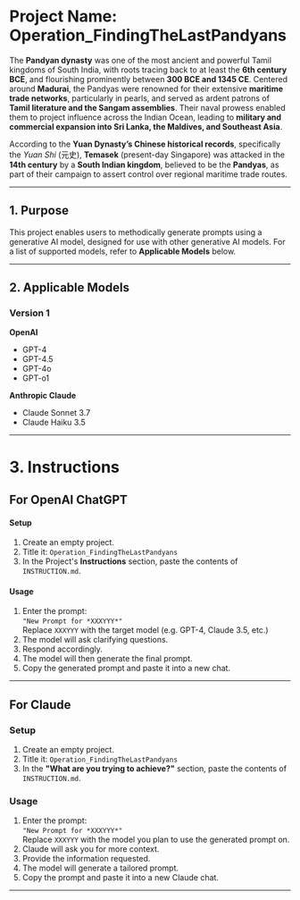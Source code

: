 # Project Name: Operation_FindingTheLastPandyans

The **Pandyan dynasty** was one of the most ancient and powerful Tamil kingdoms of South India, with roots tracing back to at least the **6th century BCE**, and flourishing prominently between **300 BCE and 1345 CE**. Centered around **Madurai**, the Pandyas were renowned for their extensive **maritime trade networks**, particularly in pearls, and served as ardent patrons of **Tamil literature and the Sangam assemblies**. Their naval prowess enabled them to project influence across the Indian Ocean, leading to **military and commercial expansion into Sri Lanka, the Maldives, and Southeast Asia**.

According to the **Yuan Dynasty’s Chinese historical records**, specifically the _Yuan Shi_ (元史), **Temasek** (present-day Singapore) was attacked in the **14th century** by a **South Indian kingdom**, believed to be the **Pandyas**, as part of their campaign to assert control over regional maritime trade routes.

---

## 1. Purpose

This project enables users to methodically generate prompts using a generative AI model, designed for use with other generative AI models. For a list of supported models, refer to **Applicable Models** below.

---

## 2. Applicable Models

### Version 1

**OpenAI**
- GPT-4  
- GPT-4.5  
- GPT-4o  
- GPT-o1  

**Anthropic Claude**
- Claude Sonnet 3.7  
- Claude Haiku 3.5  

---

# 3. Instructions

## For OpenAI ChatGPT

#### Setup
1. Create an empty project.
2. Title it: `Operation_FindingTheLastPandyans`
3. In the Project's **Instructions** section, paste the contents of `INSTRUCTION.md`.

#### Usage
1. Enter the prompt:  
   `"New Prompt for *XXXYYY*"`  
   Replace `XXXYYY` with the target model (e.g. GPT-4, Claude 3.5, etc.)
2. The model will ask clarifying questions.
3. Respond accordingly.
4. The model will then generate the final prompt.
5. Copy the generated prompt and paste it into a new chat.

---

## For Claude

### Setup
1. Create an empty project.
2. Title it: `Operation_FindingTheLastPandyans`
3. In the **"What are you trying to achieve?"** section, paste the contents of `INSTRUCTION.md`.
### Usage
1. Enter the prompt:  
   `"New Prompt for *XXXYYY*"`  
   Replace `XXXYYY` with the model you plan to use the generated prompt on.
2. Claude will ask you for more context.
3. Provide the information requested.
4. The model will generate a tailored prompt.
5. Copy the prompt and paste it into a new Claude chat.

---
